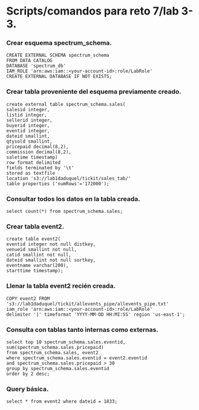 # Scripts/comandos para reto 7/lab 3-3.

### Crear esquema spectrum_schema.

```
CREATE EXTERNAL SCHEMA spectrum_schema 
FROM DATA CATALOG 
DATABASE 'spectrum_db' 
IAM_ROLE 'arn:aws:iam::<your-account-id>:role/LabRole' 
CREATE EXTERNAL DATABASE IF NOT EXISTS;
```

### Crear tabla proveniente del esquema previamente creado.

```
create external table spectrum_schema.sales(
salesid integer,
listid integer,
sellerid integer,
buyerid integer,
eventid integer,
dateid smallint,
qtysold smallint,
pricepaid decimal(8,2),
commission decimal(8,2),
saletime timestamp)
row format delimited
fields terminated by '\t'
stored as textfile
location 's3://lab1daduquel/tickit/sales_tab/'
table properties ('numRows'='172000');
```

### Consultar todos los datos en la tabla creada.

```
select count(*) from spectrum_schema.sales;
```

### Crear tabla event2.

```
create table event2(
eventid integer not null distkey,
venueid smallint not null,
catid smallint not null,
dateid smallint not null sortkey,
eventname varchar(200),
starttime timestamp);
```

### Llenar la tabla event2 recién creada.

```
COPY event2 FROM 's3://lab1daduquel/tickit/allevents_pipe/allevents_pipe.txt'
iam_role 'arn:aws:iam::<your-account-id>:role/LabRole'
delimiter '|' timeformat 'YYYY-MM-DD HH:MI:SS' region 'us-east-1';
```

### Consulta con tablas tanto internas como externas.

```
select top 10 spectrum_schema.sales.eventid, sum(spectrum_schema.sales.pricepaid)
from spectrum_schema.sales, event2
where spectrum_schema.sales.eventid = event2.eventid
and spectrum_schema.sales.pricepaid > 30
group by spectrum_schema.sales.eventid
order by 2 desc;
```

### Query básica.

```
select * from event2 where dateid = 1833;
```